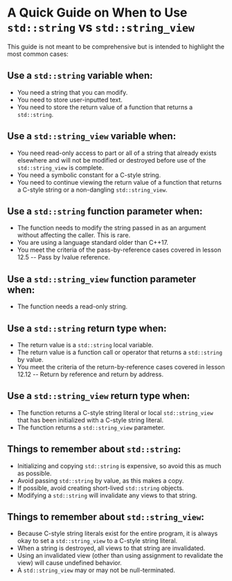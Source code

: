# A Quick Guide on When to Use `std::string` vs `std::string_view`

This guide is not meant to be comprehensive but is intended to highlight the most common cases:

## Use a `std::string` variable when:

- You need a string that you can modify.
- You need to store user-inputted text.
- You need to store the return value of a function that returns a `std::string`.

## Use a `std::string_view` variable when:

- You need read-only access to part or all of a string that already exists elsewhere and will not be modified or destroyed before use of the `std::string_view` is complete.
- You need a symbolic constant for a C-style string.
- You need to continue viewing the return value of a function that returns a C-style string or a non-dangling `std::string_view`.

## Use a `std::string` function parameter when:

- The function needs to modify the string passed in as an argument without affecting the caller. This is rare.
- You are using a language standard older than C++17.
- You meet the criteria of the pass-by-reference cases covered in lesson 12.5 -- Pass by lvalue reference.

## Use a `std::string_view` function parameter when:

- The function needs a read-only string.

## Use a `std::string` return type when:

- The return value is a `std::string` local variable.
- The return value is a function call or operator that returns a `std::string` by value.
- You meet the criteria of the return-by-reference cases covered in lesson 12.12 -- Return by reference and return by address.

## Use a `std::string_view` return type when:

- The function returns a C-style string literal or local `std::string_view` that has been initialized with a C-style string literal.
- The function returns a `std::string_view` parameter.

## Things to remember about `std::string`:

- Initializing and copying `std::string` is expensive, so avoid this as much as possible.
- Avoid passing `std::string` by value, as this makes a copy.
- If possible, avoid creating short-lived `std::string` objects.
- Modifying a `std::string` will invalidate any views to that string.

## Things to remember about `std::string_view`:

- Because C-style string literals exist for the entire program, it is always okay to set a `std::string_view` to a C-style string literal.
- When a string is destroyed, all views to that string are invalidated.
- Using an invalidated view (other than using assignment to revalidate the view) will cause undefined behavior.
- A `std::string_view` may or may not be null-terminated.
